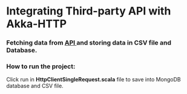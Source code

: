 # Integrating Third-party API with Akka-HTTP

### Fetching data from <a href = "https://www.alphavantage.co/query?function=TIME_SERIES_INTRADAY&symbol=MSFT&interval=5min&outputsize=full&apikey=demo"> API </a> and storing data in CSV file and Database.


### How to run the project:
Click run in <b>HttpClientSingleRequest.scala</b> file to save into MongoDB database and CSV file.
